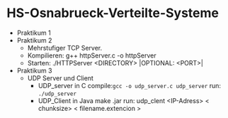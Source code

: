 # HS-Osnabrueck-Verteilte-Systeme

- Praktikum 1 
- Praktikum 2 
	- Mehrstufiger TCP Server. 
	- Kompilieren: g++ httpServer.c -o httpServer
	- Starten: ./HTTPServer \<DIRECTORY\>  |OPTIONAL: \<PORT\>|
- Praktikum 3 
	- UDP Server und Client
		- UDP_server in C 
			compile:`gcc -o udp_server.c udp_server`
			run: `./udp_server`
		- UDP_Client in Java
			make .jar 
			run: udp_clent \<IP-Adress\> \< chunksize\> \< filename.extencion \>
		
